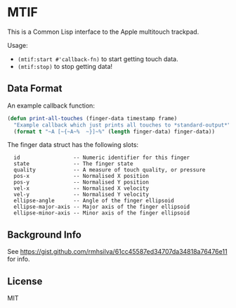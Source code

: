 # MTIF

This is a Common Lisp interface to the Apple multitouch trackpad.

Usage:
- `(mtif:start #'callback-fn)` to start getting touch data.
- `(mtif:stop)` to stop getting data!


## Data Format

An example callback function:

```lisp
(defun print-all-touches (finger-data timestamp frame)
  "Example callback which just prints all touches to *standard-output*"
  (format t "~A [~{~A~%  ~}]~%" (length finger-data) finger-data))
```

The finger data struct has the following slots:

```
  id                 -- Numeric identifier for this finger
  state              -- The finger state
  quality            -- A measure of touch quality, or pressure
  pos-x              -- Normalised X position
  pos-y              -- Normalised Y position
  vel-x              -- Normalised X velocity
  vel-y              -- Normalised Y velocity
  ellipse-angle      -- Angle of the finger ellipsoid
  ellipse-major-axis -- Major axis of the finger ellipsoid
  ellipse-minor-axis -- Minor axis of the finger ellipsoid
```

## Background Info

See https://gist.github.com/rmhsilva/61cc45587ed34707da34818a76476e11 for info.

## License

MIT
